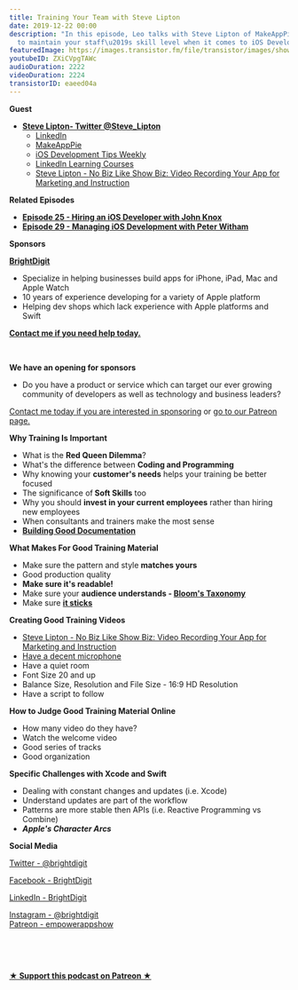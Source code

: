 ```yaml
---
title: Training Your Team with Steve Lipton
date: 2019-12-22 00:00
description: "In this episode, Leo talks with Steve Lipton of MakeAppPie about how
  to maintain your staff\u2019s skill level when it comes to iOS Development and Swift."
featuredImage: https://images.transistor.fm/file/transistor/images/show/122/full_1533929410-artwork.jpg
youtubeID: ZXiCVpgTAWc
audioDuration: 2222
videoDuration: 2224
transistorID: eaeed04a
---
```

<p><b>Guest</b></p><ul><li>
<a href="https://twitter.com/steve_lipton"><strong>Steve Lipton- Twitter @Steve_Lipton</strong></a><ul>
<li><a href="https://www.linkedin.com/in/steven-j-lipton">LinkedIn</a></li>
<li><a href="https://Makeapppie.com">MakeAppPie</a></li>
<li><a href="https://linkedin-learning.pxf.io/YxZgj">iOS Development Tips Weekly</a></li>
<li><a href="https://linkedin-learning.pxf.io/myDLO">LinkedIn Learning Courses</a></li>
<li><a href="https://www.youtube.com/watch?v=Hi7v7EiGKsE">Steve Lipton - No Biz Like Show Biz: Video Recording Your App for Marketing and Instruction</a></li>
</ul>
</li></ul><p><b>Related Episodes</b></p><ul>
<li><a href="https://share.transistor.fm/s/382a5473"><strong>Episode 25 - Hiring an iOS Developer with John Knox</strong></a></li>
<li><a href="https://share.transistor.fm/s/4011273d"><strong>Episode 29 - Managing iOS Development with Peter Witham</strong></a></li>
</ul><p><b>Sponsors</b></p><p><a href="https://brightdigit.com/"><strong>BrightDigit</strong></a></p><ul>
<li>Specialize in helping businesses build apps for iPhone, iPad, Mac and Apple Watch</li>
<li>10 years of experience developing for a variety of Apple platform</li>
<li>Helping dev shops which lack experience with Apple platforms and Swift</li>
</ul><p><a href="https://brightdigit.com/contact/"><strong>Contact me if you need help today.</strong></a></p><p><br></p><p><strong>We have an opening for sponsors</strong></p><ul><li>Do you have a product or service which can target our ever growing community of developers as well as technology and business leaders? </li></ul><p><a href="https://brightdigit.com/contact/">Contact me today if you are interested in sponsoring</a> or <a href="https://www.patreon.com/empowerappsshow">go to our Patreon page.</a></p><p><b>Why Training Is Important</b></p><ul>
<li>What is the <strong>Red Queen Dilemma</strong>?</li>
<li>What's the difference between <strong>Coding and Programming</strong>
</li>
<li>Why knowing your <strong>customer's needs</strong> helps your training be better focused</li>
<li>The significance of<strong> Soft Skills</strong> too</li>
<li>Why you should <strong>invest in your current employees</strong> rather than hiring new employees</li>
<li>When consultants and trainers make the most sense</li>
<li><a href="https://github.com/realm/jazzy"><strong>Building Good Documentation</strong></a></li>
</ul><p><b>What Makes For Good Training Material</b></p><ul>
<li>Make sure the pattern and style <strong>matches yours</strong>
</li>
<li>Good production quality</li>
<li><strong>Make sure it's readable!</strong></li>
<li>Make sure your <strong>audience understands - </strong><a href="https://en.wikipedia.org/wiki/Bloom%27s_taxonomy"><strong>Bloom's Taxonomy</strong></a>
</li>
<li>Make sure <a href="https://heathbrothers.com/books/made-to-stick/"><strong>it sticks</strong></a>
</li>
</ul><p><b>Creating Good Training Videos</b></p><ul>
<li><a href="https://www.youtube.com/watch?v=Hi7v7EiGKsE">Steve Lipton - No Biz Like Show Biz: Video Recording Your App for Marketing and Instruction</a></li>
<li><a href="https://leogdion.name/2019/06/13/podcasting-getting-started-content-recording-audience/#recording-and-editing-your-audio#your-podcasting-microphone">Have a decent microphone</a></li>
<li>Have a quiet room</li>
<li>Font Size 20 and up</li>
<li>Balance Size, Resolution and File Size - 16:9 HD Resolution</li>
<li>Have a script to follow</li>
</ul><p><b>How to Judge Good Training Material Online</b></p><ul>
<li>How many video do they have?</li>
<li>Watch the welcome video</li>
<li>Good series of tracks</li>
<li>Good organization</li>
</ul><p><b>Specific Challenges with Xcode and Swift</b></p><ul>
<li>Dealing with constant changes and updates (i.e. Xcode)</li>
<li>Understand updates are part of the workflow</li>
<li>Patterns are more stable then APIs (i.e. Reactive Programming vs Combine)</li>
<li><strong><em>Apple's Character Arcs</em></strong></li>
</ul><p><strong>Social Media</strong></p><p><a href="https://twitter.com/brightdigit">Twitter - @brightdigit</a></p><p><a href="http://facebook.com/brightdigit">Facebook - BrightDigit</a></p><p><a href="https://www.linkedin.com/company/bright-digit">LinkedIn - BrightDigit</a></p><p><a href="https://www.instagram.com/brightdigit/">Instagram - @brightdigit</a><br><a href="https://www.patreon.com/empowerappsshow">Patreon - empowerappshow</a></p><p><br></p><p><br></p><p><strong><a href="https://www.patreon.com/empowerappsshow" rel="payment" title="★ Support this podcast on Patreon ★">★ Support this podcast on Patreon ★</a></strong></p>
      